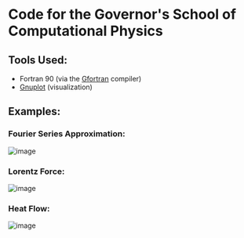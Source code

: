 # Code for the Governor's School of Computational Physics

## Tools Used:
  - Fortran 90 (via the [Gfortran](https://fortran-lang.org/en/learn/os_setup/install_gfortran/) compiler)
  - [Gnuplot](http://www.gnuplot.info/) (visualization)

## Examples:

### Fourier Series Approximation:
![image](https://github.com/GYA-BAc/GSCP/assets/97851399/23ec8c1c-6c1c-47c1-b6a6-8026cd69c6e0)

### Lorentz Force:
![image](https://github.com/GYA-BAc/GSCP/assets/97851399/007035b9-7c16-4cf7-9d9e-5998cc6d0640)

### Heat Flow:
![image](https://github.com/GYA-BAc/GSCP/assets/97851399/56cd7721-86a3-4404-afed-dc1b5e16be80)
